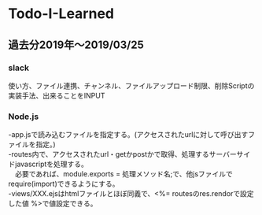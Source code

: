 # Todo-I-Learned

## 過去分2019年～2019/03/25
### slack
使い方、ファイル連携、チャンネル、ファイルアップロード制限、削除Scriptの実装手法、出来ることをINPUT

### Node.js
-app.jsで読み込むファイルを指定する。(アクセスされたurlに対して呼び出すファイルを指定。)  
-routes内で、アクセスされたurl・getかpostかで取得、処理するサーバーサイドjavascriptを処理する。  
　必要であれば、module.exports = 処理メソッド名;で、他jsファイルで require(import)できるようにする。  
-views/XXX.ejsはhtmlファイルとほぼ同義で、<%= routesのres.rendorで設定した値 %>で値設定できる。  
